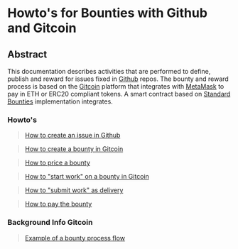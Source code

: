 # Howto's for Bounties with Github and Gitcoin

## Abstract
This documentation describes activities that are performed to define, publish and reward for issues fixed in [Github](https://github.com/) repos. The bounty and reward process is based on the [Gitcoin](https://gitcoin.co/) platform that integrates with [MetaMask](https://metamask.io/) to pay in ETH or ERC20 compliant tokens. A smart contract based on [Standard Bounties](https://medium.com/gitcoin/integrating-standard-bounties-dc4cf62bf814) implementation integrates.

### Howto's

> [How to create an issue in Github](https://help.github.com/articles/creating-an-issue/)

> [How to create a bounty in Gitcoin](https://medium.com/gitcoin/tutorial-post-a-bounty-in-90-seconds-a7d1a8353f75)

> [How to price a bounty](https://medium.com/gitcoin/tutorial-how-to-price-work-on-gitcoin-49bafcdd201e)

> [How to "start work" on a bounty in Gitcoin](howto_startwork.md)

> [How to "submit work" as delivery](howto_submitwork.md)

> [How to pay the bounty](howto_paybounty.md)

### Background Info Gitcoin

> [Example of a bounty process flow](https://youtu.be/rpyItETq15Y?t=15m50s)
